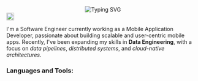 <div align="center"><img src='https://readme-typing-svg.demolab.com?font=Fira+Code&weight=700&size=25&duration=4000&pause=800&color=F1E1EA&background=F48DFF00&width=435&lines=Hi+%F0%9F%91%8B%F0%9F%8F%BD%2C+I'm+Abhishek)](https://git.io/typing-svg' alt='Typing SVG'/>
</div>
<div align='left'>
  <a href='https://www.linkedin.com/dobhalabhi'>
    <img height=20px src='https://img.shields.io/badge/LinkedIn-0077B5?style=for-the-badge&logo=linkedin&logoColor=white'>
  </a>
</div>
<p align="left">I'm a Software Engineer currently working as a Mobile Application Developer, passionate about building scalable and user-centric mobile apps. Recently, I've been expanding my skills in <strong>Data Engineering</strong>, with a focus on <i>data pipelines</i>, <i>distributed systems</i>, and <i>cloud-native architectures</i>.</h3>
<h3 align="left">Languages and Tools:</h3>
